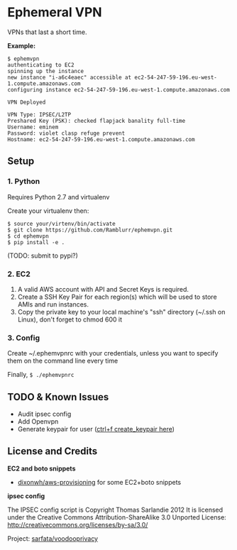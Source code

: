 Ephemeral VPN
============

VPNs that last a short time.

**Example:**

    $ ephemvpn
    authenticating to EC2
    spinning up the instance
    new instance "i-a6c4eaec" accessible at ec2-54-247-59-196.eu-west-1.compute.amazonaws.com
    configuring instance ec2-54-247-59-196.eu-west-1.compute.amazonaws.com

    VPN Deployed

    VPN Type: IPSEC/L2TP
    Preshared Key (PSK): checked flapjack banality full-time
    Username: eminem
    Password: violet clasp refuge prevent
    Hostname: ec2-54-247-59-196.eu-west-1.compute.amazonaws.com


## Setup

### 1. Python

Requires Python 2.7 and virtualenv

Create your virtualenv then:

    $ source your/virtenv/bin/activate
    $ git clone https://github.com/Ramblurr/ephemvpn.git
    $ cd ephemvpn
    $ pip install -e .

(TODO: submit to pypi?)

### 2. EC2

1. A valid AWS account with API and Secret Keys is required.
2. Create a SSH Key Pair for each region(s) which will be used to store AMIs and run instances.
3. Copy the private key to your local machine's "ssh" directory (~/.ssh on Linux), don't forget to chmod 600 it

### 3. Config

Create ~/.ephemvpnrc with your credentials, unless you want to specify them on
the command line every time

Finally, `$ ./ephemvpnrc`

## TODO & Known Issues

* Audit ipsec config
* Add Openvpn
* Generate keypair for user ([ctrl+f create_keypair here](http://boto.s3.amazonaws.com/ref/ec2.html))

## License and Credits

**EC2 and boto snippets**

* [dixonwh/aws-provisioning](https://github.com/dixonwh/aws-provisioning) for some EC2+boto snippets

**ipsec config**

The IPSEC config script is Copyright Thomas Sarlandie 2012 It is licensed under
the Creative Commons Attribution-ShareAlike 3.0 Unported License:
http://creativecommons.org/licenses/by-sa/3.0/

Project: [sarfata/voodooprivacy](https://github.com/sarfata/voodooprivacy)

